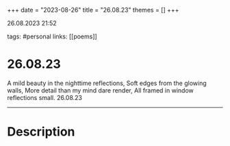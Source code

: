 +++
date = "2023-08-26"
title = "26.08.23"
themes = []
+++

26.08.2023 21:52

tags: #personal
links: [[poems]]

# 26.08.23

A mild beauty in the nighttime reflections,
Soft edges from the glowing walls,
More detail than my mind dare render,
All framed in window reflections small.
26.08.23

---

# Description

